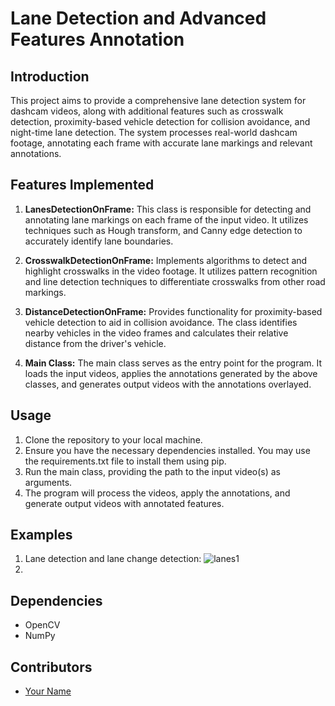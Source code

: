 # Lane Detection and Advanced Features Annotation

## Introduction
This project aims to provide a comprehensive lane detection system for dashcam videos, along with additional features such as crosswalk detection, proximity-based vehicle detection for collision avoidance, and night-time lane detection. The system processes real-world dashcam footage, annotating each frame with accurate lane markings and relevant annotations.

## Features Implemented
1. **LanesDetectionOnFrame:** This class is responsible for detecting and annotating lane markings on each frame of the input video. It utilizes techniques such as Hough transform, and Canny edge detection to accurately identify lane boundaries.

2. **CrosswalkDetectionOnFrame:** Implements algorithms to detect and highlight crosswalks in the video footage. It utilizes pattern recognition and line detection techniques to differentiate crosswalks from other road markings.

3. **DistanceDetectionOnFrame:** Provides functionality for proximity-based vehicle detection to aid in collision avoidance. The class identifies nearby vehicles in the video frames and calculates their relative distance from the driver's vehicle.

4. **Main Class:** The main class serves as the entry point for the program. It loads the input videos, applies the annotations generated by the above classes, and generates output videos with the annotations overlayed.

## Usage
1. Clone the repository to your local machine.
2. Ensure you have the necessary dependencies installed. You may use the requirements.txt file to install them using pip.
3. Run the main class, providing the path to the input video(s) as arguments.
4. The program will process the videos, apply the annotations, and generate output videos with annotated features.

## Examples
1. Lane detection and lane change detection:
   ![lanes1](https://github.com/ofirshe/image_processing_lane_detection/assets/122673402/a6717ab4-625c-448e-9d79-cc13bfbc9805)
2. 


## Dependencies
- OpenCV
- NumPy

## Contributors
- [Your Name](https://github.com/yourusername)

